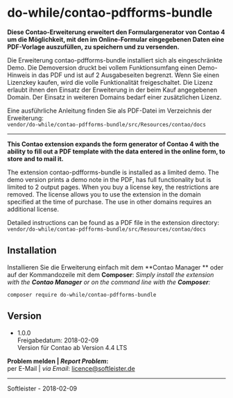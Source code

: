 # do-while/contao-pdfforms-bundle
**Diese Contao-Erweiterung erweitert den Formulargenerator von Contao 4 um die Möglichkeit, mit den im Online-Formular eingegebenen Daten eine PDF-Vorlage auszufüllen, zu speichern und zu versenden.**

Die Erweiterung contao-pdfforms-bundle installiert sich als eingeschränkte Demo. Die Demoversion druckt bei vollem Funktionsumfang einen Demo-Hinweis in das PDF und ist auf 2 Ausgabeseiten begrenzt. Wenn Sie einen Lizenzkey kaufen, wird die volle Funktionalität freigeschaltet. Die Lizenz erlaubt ihnen den Einsatz der Erweiterung in der beim Kauf angegebenen Domain. Der Einsatz in weiteren Domains bedarf einer zusätzlichen Lizenz.

Eine ausführliche Anleitung finden Sie als PDF-Datei im Verzeichnis der Erweiterung:<br>`vendor/do-while/contao-pdfforms-bundle/src/Resources/contao/docs`
___


**This Contao extension expands the form generator of Contao 4 with the ability to fill out a PDF template with the data entered in the online form, to store and to mail it.**

The extension contao-pdfforms-bundle is installed as a limited demo. The demo version prints a demo note in the PDF, has full functionality but is limited to 2 output pages. When you buy a license key, the restrictions are removed. The license allows you to use the extension in the domain specified at the time of purchase. The use in other domains requires an additional license.

Detailed instructions can be found as a PDF file in the extension directory:<br>`vendor/do-while/contao-pdfforms-bundle/src/Resources/contao/docs`


## Installation
Installieren Sie die Erweiterung einfach mit dem **Contao Manager ** oder auf der Kommandozeile mit dem **Composer**: 
*Simply install the extension with the **Contao Manager** or on the command line with the **Composer**:*
```
composer require do-while/contao-pdfforms-bundle
```

## Version
* 1.0.0<br>Freigabedatum: 2018-02-09<br>Version für Contao ab Version 4.4 LTS


**Problem melden | *Report Problem*:**<br>per E-Mail | *via Email*: licence@softleister.de

___
Softleister - 2018-02-09
